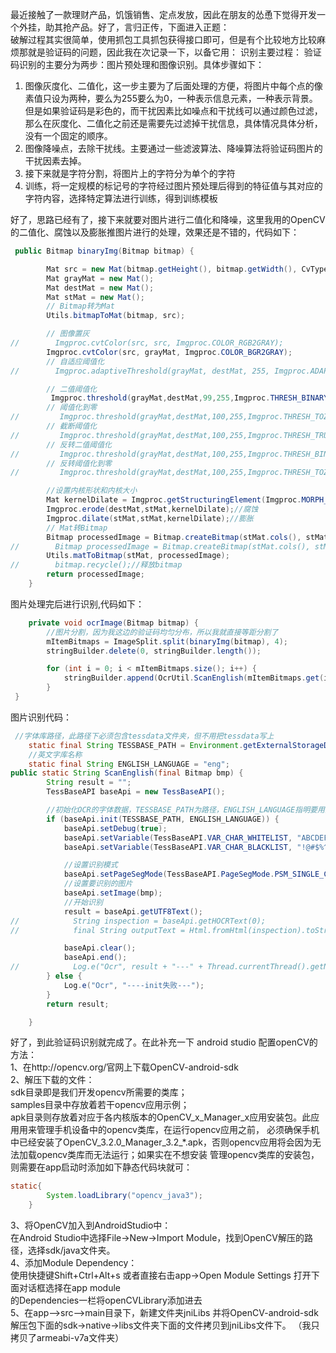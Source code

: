 最近接触了一款理财产品，饥饿销售、定点发放，因此在朋友的怂恿下觉得开发一个外挂，助其抢产品。好了，言归正传，下面进入正题：             
  破解过程其实很简单，使用抓包工具抓包获得接口即可，但是有个比较地方比较麻烦那就是验证码的问题，因此我在次记录一下，以备它用：
  识别主要过程：
验证码识别的主要分为两步：图片预处理和图像识别。具体步骤如下：    
1. 图像灰度化、二值化，这一步主要为了后面处理的方便，将图片中每个点的像素值只设为两种，要么为255要么为0，一种表示信息元素，一种表示背景。
但是如果验证码是彩色的，而干扰因素比如噪点和干扰线可以通过颜色过滤，那么在灰度化、二值化之前还是需要先过滤掉干扰信息，具体情况具体分析，
没有一个固定的顺序。                
2. 图像降噪点，去除干扰线。主要通过一些滤波算法、降噪算法将验证码图片的干扰因素去掉。              
3. 接下来就是字符分割，将图片上的字符分为单个的字符                   
4. 训练，将一定规模的标记号的字符经过图片预处理后得到的特征值与其对应的字符内容，选择特定算法进行训练，得到训练模板             

 好了，思路已经有了，接下来就要对图片进行二值化和降噪，这里我用的OpenCV的二值化、腐蚀以及膨胀推图片进行的处理，效果还是不错的，代码如下：
  
```java
 public Bitmap binaryImg(Bitmap bitmap) {

        Mat src = new Mat(bitmap.getHeight(), bitmap.getWidth(), CvType.CV_8UC1);
        Mat grayMat = new Mat();
        Mat destMat = new Mat();
        Mat stMat = new Mat();
        // Bitmap转为Mat
        Utils.bitmapToMat(bitmap, src);

        // 图像置灰
//        Imgproc.cvtColor(src, src, Imgproc.COLOR_RGB2GRAY);
        Imgproc.cvtColor(src, grayMat, Imgproc.COLOR_BGR2GRAY);
        // 自适应阈值化
//        Imgproc.adaptiveThreshold(grayMat, destMat, 255, Imgproc.ADAPTIVE_THRESH_MEAN_C, Imgproc.THRESH_BINARY, 15, 3);

        // 二值阈值化
         Imgproc.threshold(grayMat,destMat,99,255,Imgproc.THRESH_BINARY);
        // 阈值化到零
//         Imgproc.threshold(grayMat,destMat,100,255,Imgproc.THRESH_TOZERO);
        // 截断阈值化
//         Imgproc.threshold(grayMat,destMat,100,255,Imgproc.THRESH_TRUNC);
        // 反转二值阈值化
//         Imgproc.threshold(grayMat,destMat,100,255,Imgproc.THRESH_BINARY_INV);
        // 反转阈值化到零
//         Imgproc.threshold(grayMat,destMat,100,255,Imgproc.THRESH_TOZERO_INV);

        //设置内核形状和内核大小
        Mat kernelDilate = Imgproc.getStructuringElement(Imgproc.MORPH_RECT, new Size(3, 3),new Point(-1, -1));
        Imgproc.erode(destMat,stMat,kernelDilate);//腐蚀
        Imgproc.dilate(stMat,stMat,kernelDilate);//膨胀
        // Mat转Bitmap
        Bitmap processedImage = Bitmap.createBitmap(stMat.cols(), stMat.rows(), Bitmap.Config.ARGB_8888);
//        Bitmap processedImage = Bitmap.createBitmap(stMat.cols(), stMat.rows(), Bitmap.Config.ARGB_8888);
        Utils.matToBitmap(stMat, processedImage);
//        bitmap.recycle();//释放bitmap
        return processedImage;
    }
```
图片处理完后进行识别,代码如下：
```java
    private void ocrImage(Bitmap bitmap) {
        //图片分割，因为我这边的验证码均匀分布，所以我就直接等距分割了
        mItemBitmaps = ImageSplit.split(binaryImg(bitmap), 4); 
        stringBuilder.delete(0, stringBuilder.length());

        for (int i = 0; i < mItemBitmaps.size(); i++) {
            stringBuilder.append(OcrUtil.ScanEnglish(mItemBitmaps.get(i).bitmap));//获取识别后的结果
        }
 }
```
图片识别代码：
```java
 //字体库路径，此路径下必须包含tessdata文件夹，但不用把tessdata写上
    static final String TESSBASE_PATH = Environment.getExternalStorageDirectory() + File.separator;
    //英文字库名称
    static final String ENGLISH_LANGUAGE = "eng";
public static String ScanEnglish(final Bitmap bmp) {
        String result = "";
        TessBaseAPI baseApi = new TessBaseAPI();

        //初始化OCR的字体数据，TESSBASE_PATH为路径，ENGLISH_LANGUAGE指明要用的字体库（不用加后缀）
        if (baseApi.init(TESSBASE_PATH, ENGLISH_LANGUAGE)) {
            baseApi.setDebug(true);
            baseApi.setVariable(TessBaseAPI.VAR_CHAR_WHITELIST, "ABCDEFGHIJKLMNOPQRSTUVWXYZabcdefghijklmnopqrstuvwxyz0123456789"); // 识别白名单
            baseApi.setVariable(TessBaseAPI.VAR_CHAR_BLACKLIST, "!@#$%^&*()_+=-[]}{;:'\"\\|~`,./<>?"); // 识别黑名单

            //设置识别模式
            baseApi.setPageSegMode(TessBaseAPI.PageSegMode.PSM_SINGLE_CHAR);
            //设置要识别的图片
            baseApi.setImage(bmp);
            //开始识别
            result = baseApi.getUTF8Text();
//            String inspection = baseApi.getHOCRText(0);
//            final String outputText = Html.fromHtml(inspection).toString().trim();

            baseApi.clear();
            baseApi.end();
//            Log.e("Ocr", result + "---" + Thread.currentThread().getName());
        } else {
            Log.e("Ocr", "----init失败---");
        }
        return result;

    }
```

好了，到此验证码识别就完成了。在此补充一下 android studio 配置openCV的方法：                  
1、在http://opencv.org/官网上下载OpenCV-android-sdk     
2、解压下载的文件：              
sdk目录即是我们开发opencv所需要的类库；                 
samples目录中存放着若干opencv应用示例；                      
apk目录则存放着对应于各内核版本的OpenCV_x_Manager_x应用安装包。此应用用来管理手机设备中的opencv类库，在运行opencv应用之前，
必须确保手机中已经安装了OpenCV_3.2.0_Manager_3.2_*.apk，否则opencv应用将会因为无法加载opencv类库而无法运行；如果实在不想安装
管理opencv类库的安装包，则需要在app启动时添加如下静态代码块就可：
```java
static{
        System.loadLibrary("opencv_java3");
    }
```
3、将OpenCV加入到AndroidStudio中：                                                 
在Android Studio中选择File->New->Import Module，找到OpenCV解压的路径，选择sdk/java文件夹。                                                   
4、添加Module Dependency：              
  使用快捷键Shift+Ctrl+Alt+s  或者直接右击app->Open Module Settings 打开下面对话框选择在app module                
的Dependencies一栏将openCVLibrary添加进去                            
5、在app-->src-->main目录下，新建文件夹jniLibs  并将OpenCV-android-sdk 解压包下面的sdk->native->libs文件夹下面的文件拷贝到jniLibs文件下。
（我只拷贝了armeabi-v7a文件夹）
